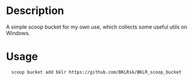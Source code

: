 # Description

A simple scoop bucket for my own use, which collects some useful utils on Windows.

# Usage

```
  scoop bucket add bklr https://github.com/BKLRsk/BKLR_scoop_bucket

```

